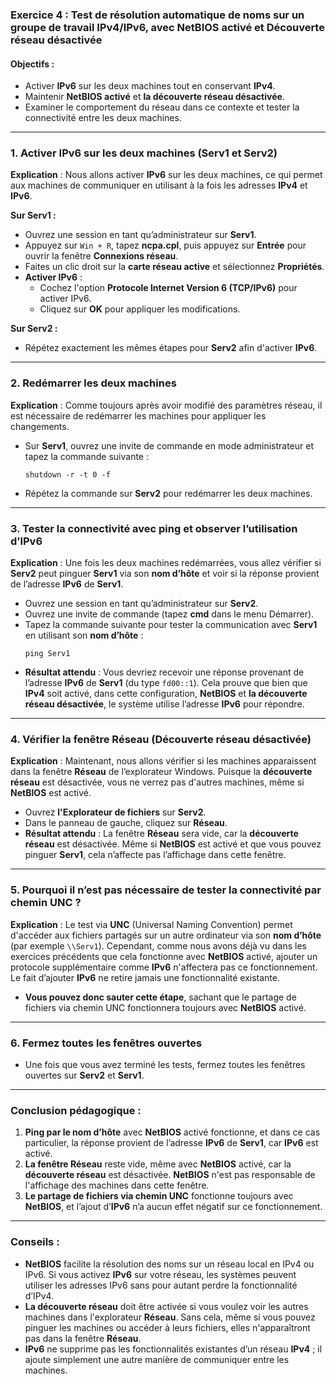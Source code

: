### **Exercice 4 : Test de résolution automatique de noms sur un groupe de travail IPv4/IPv6, avec NetBIOS activé et Découverte réseau désactivée**

#### **Objectifs :**
- Activer **IPv6** sur les deux machines tout en conservant **IPv4**.
- Maintenir **NetBIOS activé** et **la découverte réseau désactivée**.
- Examiner le comportement du réseau dans ce contexte et tester la connectivité entre les deux machines.

---

### **1. Activer IPv6 sur les deux machines (Serv1 et Serv2)**

   **Explication** : Nous allons activer **IPv6** sur les deux machines, ce qui permet aux machines de communiquer en utilisant à la fois les adresses **IPv4** et **IPv6**.

   **Sur Serv1 :**
   - Ouvrez une session en tant qu’administrateur sur **Serv1**.
   - Appuyez sur `Win + R`, tapez **ncpa.cpl**, puis appuyez sur **Entrée** pour ouvrir la fenêtre **Connexions réseau**.
   - Faites un clic droit sur la **carte réseau active** et sélectionnez **Propriétés**.
   - **Activer IPv6** :
     - Cochez l'option **Protocole Internet Version 6 (TCP/IPv6)** pour activer IPv6.
     - Cliquez sur **OK** pour appliquer les modifications.

   **Sur Serv2 :**
   - Répétez exactement les mêmes étapes pour **Serv2** afin d'activer **IPv6**.

---

### **2. Redémarrer les deux machines**

   **Explication** : Comme toujours après avoir modifié des paramètres réseau, il est nécessaire de redémarrer les machines pour appliquer les changements.

   - Sur **Serv1**, ouvrez une invite de commande en mode administrateur et tapez la commande suivante :
     ```
     shutdown -r -t 0 -f
     ```
   - Répétez la commande sur **Serv2** pour redémarrer les deux machines.

---

### **3. Tester la connectivité avec ping et observer l’utilisation d’IPv6**

   **Explication** : Une fois les deux machines redémarrées, vous allez vérifier si **Serv2** peut pinguer **Serv1** via son **nom d’hôte** et voir si la réponse provient de l’adresse **IPv6** de **Serv1**.

   - Ouvrez une session en tant qu’administrateur sur **Serv2**.
   - Ouvrez une invite de commande (tapez **cmd** dans le menu Démarrer).
   - Tapez la commande suivante pour tester la communication avec **Serv1** en utilisant son **nom d’hôte** :
     ```
     ping Serv1
     ```
   - **Résultat attendu** : Vous devriez recevoir une réponse provenant de l’adresse **IPv6** de **Serv1** (du type `fd00::1`). Cela prouve que bien que **IPv4** soit activé, dans cette configuration, **NetBIOS** et **la découverte réseau désactivée**, le système utilise l’adresse **IPv6** pour répondre.

---

### **4. Vérifier la fenêtre Réseau (Découverte réseau désactivée)**

   **Explication** : Maintenant, nous allons vérifier si les machines apparaissent dans la fenêtre **Réseau** de l’explorateur Windows. Puisque la **découverte réseau** est désactivée, vous ne verrez pas d'autres machines, même si **NetBIOS** est activé.

   - Ouvrez **l'Explorateur de fichiers** sur **Serv2**.
   - Dans le panneau de gauche, cliquez sur **Réseau**.
   - **Résultat attendu** : La fenêtre **Réseau** sera vide, car la **découverte réseau** est désactivée. Même si **NetBIOS** est activé et que vous pouvez pinguer **Serv1**, cela n’affecte pas l’affichage dans cette fenêtre.

---

### **5. Pourquoi il n’est pas nécessaire de tester la connectivité par chemin UNC ?**

   **Explication** : Le test via **UNC** (Universal Naming Convention) permet d'accéder aux fichiers partagés sur un autre ordinateur via son **nom d’hôte** (par exemple `\\Serv1`). Cependant, comme nous avons déjà vu dans les exercices précédents que cela fonctionne avec **NetBIOS** activé, ajouter un protocole supplémentaire comme **IPv6** n'affectera pas ce fonctionnement. Le fait d’ajouter **IPv6** ne retire jamais une fonctionnalité existante.

   - **Vous pouvez donc sauter cette étape**, sachant que le partage de fichiers via chemin UNC fonctionnera toujours avec **NetBIOS** activé.

---

### **6. Fermez toutes les fenêtres ouvertes**

   - Une fois que vous avez terminé les tests, fermez toutes les fenêtres ouvertes sur **Serv2** et **Serv1**.

---

### **Conclusion pédagogique :**

1. **Ping par le nom d’hôte** avec **NetBIOS** activé fonctionne, et dans ce cas particulier, la réponse provient de l’adresse **IPv6** de **Serv1**, car **IPv6** est activé.
2. **La fenêtre Réseau** reste vide, même avec **NetBIOS** activé, car la **découverte réseau** est désactivée. **NetBIOS** n'est pas responsable de l'affichage des machines dans cette fenêtre.
3. **Le partage de fichiers via chemin UNC** fonctionne toujours avec **NetBIOS**, et l’ajout d’**IPv6** n’a aucun effet négatif sur ce fonctionnement.

---

### **Conseils :**

- **NetBIOS** facilite la résolution des noms sur un réseau local en IPv4 ou IPv6. Si vous activez **IPv6** sur votre réseau, les systèmes peuvent utiliser les adresses IPv6 sans pour autant perdre la fonctionnalité d’IPv4.
- **La découverte réseau** doit être activée si vous voulez voir les autres machines dans l'explorateur **Réseau**. Sans cela, même si vous pouvez pinguer les machines ou accéder à leurs fichiers, elles n'apparaîtront pas dans la fenêtre **Réseau**.
- **IPv6** ne supprime pas les fonctionnalités existantes d’un réseau **IPv4** ; il ajoute simplement une autre manière de communiquer entre les machines.

